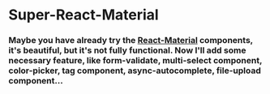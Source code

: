 # Super-React-Material

### Maybe you have already try the [React-Material][1] components, it's beautiful, but it's not fully functional. Now I'll add some necessary feature, like form-validate, multi-select component, color-picker, tag component, async-autocomplete, file-upload component...


  [1]: http://www.material-ui.com/#/